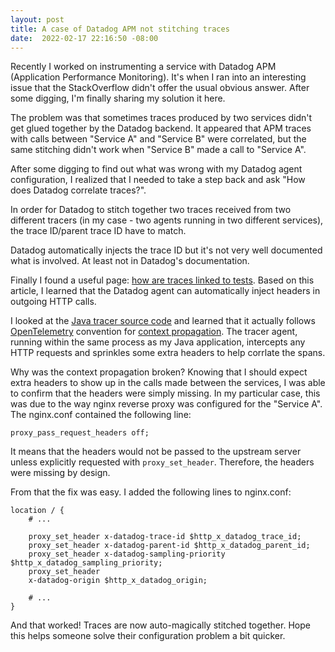 ```yaml
---
layout: post
title: A case of Datadog APM not stitching traces
date:  2022-02-17 22:16:50 -08:00
---
```


Recently I worked on instrumenting a service with Datadog APM (Application Performance Monitoring). It's when I ran into an interesting issue that the StackOverflow didn't offer the usual obvious answer. After some digging, I'm finally sharing my solution it here.

The problem was that sometimes traces produced by two services didn't get glued together by the Datadog backend. It appeared that APM traces with calls between "Service A" and "Service B" were correlated, but the same stitching didn't work when "Service B" made a call to "Service A".

After some digging to find out what was wrong with my Datadog agent configuration, I realized that I needed to take a step back and ask "How does Datadog correlate traces?".

In order for Datadog to stitch together two traces received from two different tracers (in my case - two agents running in two different services), the trace ID/parent trace ID have to match. 

Datadog automatically injects the trace ID but it's not very well documented what is involved. At least not in Datadog's documentation.

Finally I found a useful page: [how are traces linked to tests](https://docs.datadoghq.com/synthetics/apm/#how-are-traces-linked-to-tests). Based on this article, I learned that the Datadog agent can automatically inject headers in outgoing HTTP calls. 

I looked at the [Java tracer source code](https://github.com/DataDog/dd-trace-java/blob/v0.95.1/dd-java-agent/instrumentation/opentelemetry/src/main/java/datadog/trace/instrumentation/opentelemetry/OtelContextPropagators.java) and learned that it actually follows [OpenTelemetry](https://opentelemetry.io/docs/) convention for [context propagation](https://opentelemetry.lightstep.com/core-concepts/context-propagation/). The tracer agent, running within the same process as my Java application, intercepts any HTTP requests and sprinkles some extra headers to help corrlate the spans.

Why was the context propagation broken? Knowing that I should expect extra headers to show up in the calls made between the services, I was able to confirm that the headers were simply missing. In my particular case, this was due to the way nginx reverse proxy was configured for the "Service A". The nginx.conf contained the following line:
```
proxy_pass_request_headers off;
```
It means that the headers would not be passed to the upstream server unless explicitly requested with `proxy_set_header`. Therefore, the headers were missing by design.

From that the fix was easy. I added the following lines to nginx.conf:
```
location / {
    # ...

    proxy_set_header x-datadog-trace-id $http_x_datadog_trace_id;
    proxy_set_header x-datadog-parent-id $http_x_datadog_parent_id;
    proxy_set_header x-datadog-sampling-priority $http_x_datadog_sampling_priority;
    proxy_set_header
    x-datadog-origin $http_x_datadog_origin;
    
    # ... 
}
```

And that worked! Traces are now auto-magically stitched together. Hope this helps someone solve their configuration problem a bit quicker.

